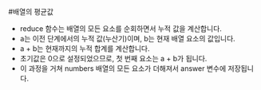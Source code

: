 
#배열의 평균값

-	reduce 함수는 배열의 모든 요소를 순회하면서 누적 값을 계산합니다.
-	a는 이전 단계에서의 누적 값(누산기)이며, b는 현재 배열 요소의 값입니다.
-	a + b는 현재까지의 누적 합계를 계산합니다.
-	초기값은 0으로 설정되었으므로, 첫 번째 요소는 a + b가 됩니다.
-	이 과정을 거쳐 numbers 배열의 모든 요소가 더해져서 answer 변수에 저장됩니다.
